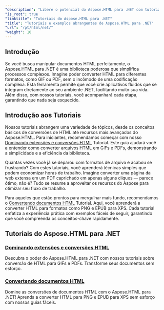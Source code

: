 ```yaml
---
"description": "Libere o potencial do Aspose.HTML para .NET com tutoriais abrangentes sobre conversões de documentos e extensões personalizados para desenvolvedores e entusiastas."
"is_root": true
"linktitle": "Tutoriais do Aspose.HTML para .NET"
"title": "Tutoriais e exemplos abrangentes de Aspose.HTML para .NET"
"url": "/pt/html/net/"
"weight": 10
---
```


## Introdução

Se você busca manipular documentos HTML perfeitamente, o Aspose.HTML para .NET é uma biblioteca poderosa que simplifica processos complexos. Imagine poder converter HTML para diferentes formatos, como GIF ou PDF, sem o incômodo de uma codificação complexa. Esta ferramenta permite que você crie aplicativos fluidos que se integram diretamente ao seu ambiente .NET, facilitando muito sua vida. Além disso, com nossos tutoriais, você acompanhará cada etapa, garantindo que nada seja esquecido.

## Introdução aos Tutoriais

Nossos tutoriais abrangem uma variedade de tópicos, desde os conceitos básicos de conversões de HTML até recursos mais avançados do Aspose.HTML. Para iniciantes, recomendamos começar com nosso [Dominando extensões e conversões HTML](./mastering-html-extensions-and-conversions/) Tutorial. Este guia ajudará você a entender como converter arquivos HTML em GIFs e PDFs, demonstrando a simplicidade e a eficiência da biblioteca. 

Quantas vezes você já se deparou com formatos de arquivo e acabou se frustrando? Com estes tutoriais, você aprenderá técnicas simples que podem economizar horas de trabalho. Imagine converter uma página da web extensa em um PDF caprichado em apenas alguns cliques — parece ótimo, não é? Tudo se resume a aproveitar os recursos do Aspose para otimizar seu fluxo de trabalho.

Para aqueles que estão prontos para mergulhar mais fundo, recomendamos o [Convertendo documentos HTML](./converting-html-documents/) Tutorial. Aqui, você aprenderá a converter HTML para formatos como PNG e EPUB para XPS. Cada tutorial enfatiza a experiência prática com exemplos fáceis de seguir, garantindo que você compreenda os conceitos-chave rapidamente. 

## Tutoriais do Aspose.HTML para .NET
### [Dominando extensões e conversões HTML](./mastering-html-extensions-and-conversions/)
Descubra o poder do Aspose.HTML para .NET com nossos tutoriais sobre conversão de HTML para GIFs e PDFs. Transforme seus documentos sem esforço.
### [Convertendo documentos HTML](./converting-html-documents/)
Domine as conversões de documentos HTML com o Aspose.HTML para .NET! Aprenda a converter HTML para PNG e EPUB para XPS sem esforço com nossos guias fáceis.